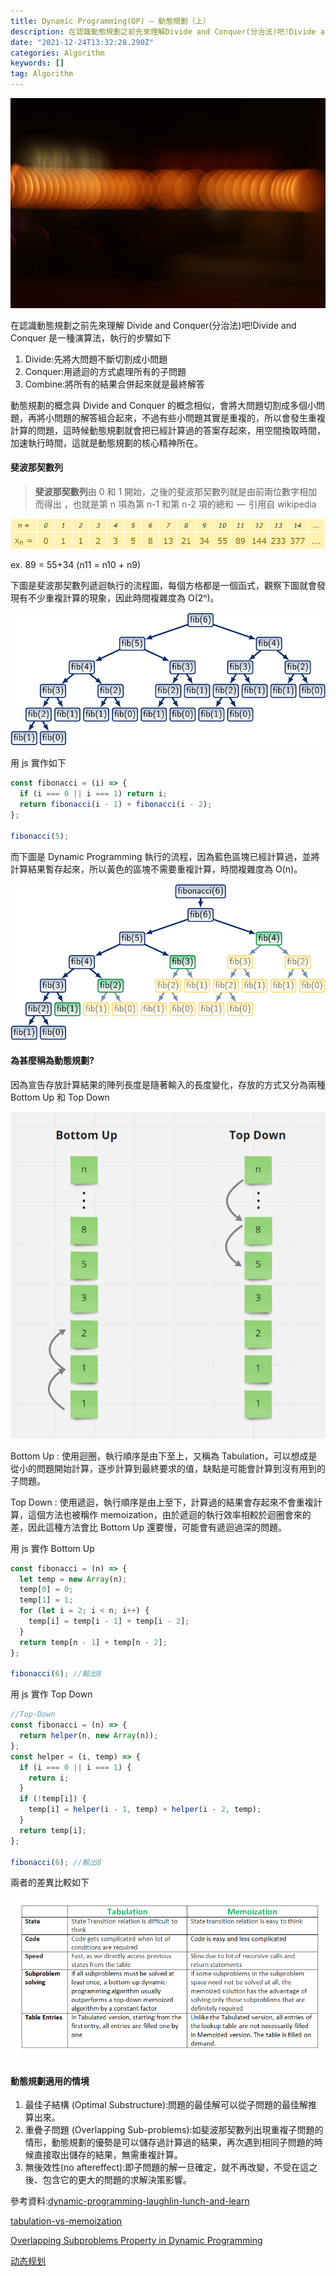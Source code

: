 ```yaml
---
title: Dynamic Programming(DP) — 動態規劃（上）
description: 在認識動態規劃之前先來理解Divide and Conquer(分治法)吧!Divide and Conquer是一種演算法，執行的步驟如下
date: "2021-12-24T13:32:28.290Z"
categories: Algorithm
keywords: []
tag: Algorithm
---
```


![](/img/1__Ul2zeneW3rRZEn18x41hNA.jpeg)

在認識動態規劃之前先來理解 Divide and Conquer(分治法)吧!Divide and Conquer 是一種演算法，執行的步驟如下

1.  Divide:先將大問題不斷切割成小問題
2.  Conquer:用遞迴的方式處理所有的子問題
3.  Combine:將所有的結果合併起來就是最終解答

動態規劃的概念與 Divide and Conquer 的概念相似，會將大問題切割成多個小問題，再將小問題的解答組合起來，不過有些小問題其實是重複的，所以會發生重複計算的問題，這時候動態規劃就會把已經計算過的答案存起來，用空間換取時間，加速執行時間，這就是動態規劃的核心精神所在。

#### 斐波那契數列

> **斐波那契數列**由 0 和 1 開始，之後的斐波那契數列就是由前兩位數字相加而得出 ，也就是第 n 項為第 n-1 和第 n-2 項的總和  —  引用自 wikipedia

![](/img/1__Ec020AFw__on4585Q7cHARA.png)

ex. 89 = 55+34 (n11 = n10 + n9)

下圖是斐波那契數列遞迴執行的流程圖，每個方格都是一個函式，觀察下圖就會發現有不少重複計算的現象，因此時間複雜度為 O(2ⁿ)。

![](/img/1__nYTojJSHroVD6nyb7f8TIA.png)

用 js 實作如下

```javascript
const fibonacci = (i) => {
  if (i === 0 || i === 1) return i;
  return fibonacci(i - 1) + fibonacci(i - 2);
};

fibonacci(5);
```

而下圖是 Dynamic Programming 執行的流程，因為藍色區塊已經計算過，並將計算結果暫存起來，所以黃色的區塊不需要重複計算，時間複雜度為 O(n)。

![](/img/1__RLXh4U__Xy3JTUWkPvsqM2Q.png)

#### 為甚麼稱為動態規劃?

因為宣告存放計算結果的陣列長度是隨著輸入的長度變化，存放的方式又分為兩種 Bottom Up 和 Top Down

![](/img/1__llAWI0I__SdvpAB__40KlR__A.png)

Bottom Up : 使用迴圈，執行順序是由下至上，又稱為 Tabulation，可以想成是從小的問題開始計算，逐步計算到最終要求的值，缺點是可能會計算到沒有用到的子問題。

Top Down : 使用遞迴，執行順序是由上至下，計算過的結果會存起來不會重複計算，這個方法也被稱作 memoization，由於遞迴的執行效率相較於迴圈會來的差，因此這種方法會比 Bottom Up 還要慢，可能會有遞迴過深的問題。

用 js 實作 Bottom Up

```javascript
const fibonacci = (n) => {
  let temp = new Array(n);
  temp[0] = 0;
  temp[1] = 1;
  for (let i = 2; i < n; i++) {
    temp[i] = temp[i - 1] + temp[i - 2];
  }
  return temp[n - 1] + temp[n - 2];
};

fibonacci(6); //輸出8
```

用 js 實作 Top Down

```javascript
//Top-Down
const fibonacci = (n) => {
  return helper(n, new Array(n));
};
const helper = (i, temp) => {
  if (i === 0 || i === 1) {
    return i;
  }
  if (!temp[i]) {
    temp[i] = helper(i - 1, temp) + helper(i - 2, temp);
  }
  return temp[i];
};

fibonacci(6); //輸出8
```

兩者的差異比較如下

![](/img/1__45KQxC4qopzpVbv9snD__vg.png)

#### 動態規劃適用的情境

1.  最佳子結構 (Optimal Substructure):問題的最佳解可以從子問題的最佳解推算出來。
2.  重疊子問題 (Overlapping Sub-problems):如斐波那契數列出現重複子問題的情形，動態規劃的優勢是可以儲存過計算過的結果，再次遇到相同子問題的時候直接取出儲存的結果，無需重複計算。
3.  無後效性(no aftereffect):即子問題的解一旦確定，就不再改變，不受在這之後、包含它的更大的問題的求解決策影響。

參考資料:[dynamic-programming-laughlin-lunch-and-learn](https://www.slideshare.net/JasmineGriffiths/dynamic-programming-laughlin-lunch-and-learn)

[tabulation-vs-memoization](https://www.geeksforgeeks.org/tabulation-vs-memoization/)

[Overlapping Subproblems Property in Dynamic Programming](https://www.geeksforgeeks.org/overlapping-subproblems-property-in-dynamic-programming-dp-1/)

[动态规划](https://zh.wikipedia.org/wiki/%E5%8A%A8%E6%80%81%E8%A7%84%E5%88%92)
